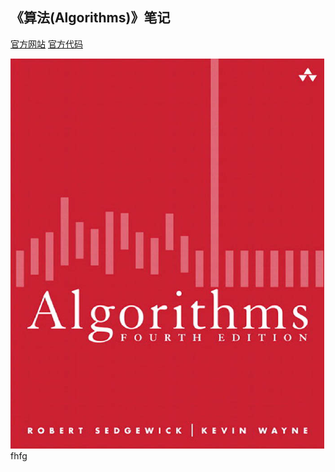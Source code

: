 ## 《算法(Algorithms)》笔记

[官方网站](https://algs4.cs.princeton.edu/home/) 
[官方代码](https://algs4.cs.princeton.edu/code/)

![](https://raw.githubusercontent.com/massquantity/Princeton-Algorithms/master/pic/000.png)
fhfg

